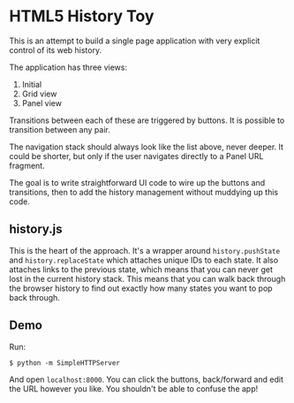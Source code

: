 HTML5 History Toy
==========

This is an attempt to build a single page application with very explicit control of its web history.

The application has three views:

   1. Initial
   2. Grid view
   3. Panel view
   
Transitions between each of these are triggered by buttons. It is possible to transition between any pair.

The navigation stack should always look like the list above, never deeper. It could be shorter, but only
if the user navigates directly to a Panel URL fragment.

The goal is to write straightforward UI code to wire up the buttons and transitions, then to add the history
management without muddying up this code.


history.js
----------

This is the heart of the approach. It's a wrapper around `history.pushState` and `history.replaceState` which
attaches unique IDs to each state. It also attaches links to the previous state, which means that you can never
get lost in the current history stack. This means that you can walk back through the browser history to find out
exactly how many states you want to pop back through.


Demo
----

Run:

    $ python -m SimpleHTTPServer
    
And open `localhost:8000`. You can click the buttons, back/forward and edit the URL however you like.
You shouldn't be able to confuse the app!
